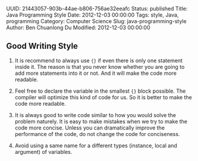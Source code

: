 UUID: 21443057-903b-44ae-b806-756ae32eeafc
Status: published
Title: Java Programming Style
Date: 2012-12-03 00:00:00
Tags: style, Java, programming
Category: Computer Science
Slug: java-programming-style
Author: Ben Chuanlong Du
Modified: 2012-12-03 00:00:00

## Good Writing Style

1. It is recommend to always use `{}` if even there is only one statement inside it. 
The reason is that you never know whether you are going to add more statements into it or not. 
And it will make the code more readable.

2. Feel free to declare the variable in the smallest `{}` block possible. 
The compiler will optimize this kind of code for us. 
So it is better to make the code more readable.

3. It is always good to write code similar to how you would solve the problem naturely. 
It is easy to make mistakes when we try to make the code more concise. 
Unless you can dramatically improve the performance of the code, 
do not change the code for conciseness.

4. Avoid using a same name for a different types (instance, local and argument) of variables.

